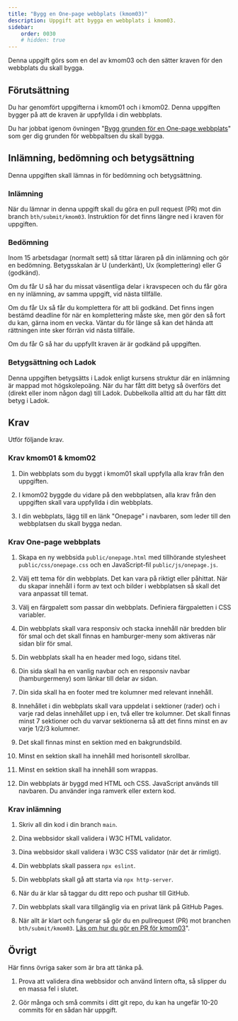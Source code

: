 ```yaml
---
title: "Bygg en One-page webbplats (kmom03)" 
description: Uppgift att bygga en webbplats i kmom03.
sidebar:
    order: 0030
    # hidden: true
---
```


Denna uppgift görs som en del av kmom03 och den sätter kraven för den webbplats du skall bygga.



## Förutsättning

Du har genomfört uppgifterna i kmom01 och i kmom02. Denna uppgiften bygger på att de kraven är uppfyllda i din webbplats.

Du har jobbat igenom övningen "[Bygg grunden för en One-page webbplats](/website/laromaterial/ovning/bygg-en-one-page-webbplats)" som ger dig grunden för webbpaltsen du skall bygga.



## Inlämning, bedömning och betygsättning

Denna uppgiften skall lämnas in för bedömning och betygsättning.



### Inlämning

När du lämnar in denna uppgift skall du göra en pull request (PR) mot din branch `bth/submit/kmom03`. Instruktion för det finns längre ned i kraven för uppgiften.



### Bedömning

Inom 15 arbetsdagar (normalt sett) så tittar läraren på din inlämning och gör en bedömning. Betygsskalan är U (underkänt), Ux (komplettering) eller G (godkänd). 

Om du får U så har du missat väsentliga delar i kravspecen och du får göra en ny inlämning, av samma uppgift, vid nästa tillfälle.

Om du får Ux så får du komplettera för att bli godkänd. Det finns ingen bestämd deadline för när en komplettering måste ske, men gör den så fort du kan, gärna inom en vecka. Väntar du för länge så kan det hända att rättningen inte sker förrän vid nästa tillfälle.

Om du får G så har du uppfyllt kraven är är godkänd på uppgiften.



### Betygsättning och Ladok

Denna uppgiften betygsätts i Ladok enligt kursens struktur där en inlämning är mappad mot högskolepoäng. När du har fått ditt betyg så överförs det (direkt eller inom någon dag) till Ladok. Dubbelkolla alltid att du har fått ditt betyg i Ladok.



## Krav

Utför följande krav.



### Krav kmom01 & kmom02

1. Din webbplats som du byggt i kmom01 skall uppfylla alla krav från den uppgiften.

1. I kmom02 byggde du vidare på den webbplatsen, alla krav från den uppgiften skall vara uppfyllda i din webbplats.

1. I din webbplats, lägg till en länk "Onepage" i navbaren, som leder till den webbplatsen du skall bygga nedan.



### Krav One-page webbplats

1. Skapa en ny webbsida `public/onepage.html` med tillhörande stylesheet `public/css/onepage.css` och en JavaScript-fil `public/js/onepage.js`. 

1. Välj ett tema för din webbplats. Det kan vara på riktigt eller påhittat. När du skapar innehåll i form av text och bilder i webbplatsen så skall det vara anpassat till temat.

1. Välj en färgpalett som passar din webbplats. Definiera färgpaletten i CSS variabler.

1. Din webbplats skall vara responsiv och stacka innehåll när bredden blir för smal och det skall finnas en hamburger-meny som aktiveras när sidan blir för smal.

1. Din webbplats skall ha en header med logo, sidans titel.

1. Din sida skall ha en vanlig navbar och en responsiv navbar (hamburgermeny) som länkar till delar av sidan.

1. Din sida skall ha en footer med tre kolumner med relevant innehåll.

1. Innehållet i din webbplats skall vara uppdelat i sektioner (rader) och i varje rad delas innehållet upp i en, två eller tre kolumner. Det skall finnas minst 7 sektioner och du varvar sektionerna så att det finns minst en av varje 1/2/3 kolumner.

1. Det skall finnas minst en sektion med en bakgrundsbild.

1. Minst en sektion skall ha innehåll med horisontell skrollbar.

1. Minst en sektion skall ha innehåll som wrappas.

1. Din webbplats är byggd med HTML och CSS. JavaScript används till navbaren. Du använder inga ramverk eller extern kod.



### Krav inlämning

1. Skriv all din kod i din branch `main`. 

1. Dina webbsidor skall validera i W3C HTML validator.

1. Dina webbsidor skall validera i W3C CSS validator (när det är rimligt).

1. Din webbplats skall passera `npx eslint`.

1. Din webbplats skall gå att starta via `npx http-server`.

1. När du är klar så taggar du ditt repo och pushar till GitHub.

1. Din webbplats skall vara tillgänglig via en privat länk på GitHub Pages.

1. När allt är klart och fungerar så gör du en pullrequest (PR) mot branchen `bth/submit/kmom03`. [Läs om hur du gör en PR för kmom03](/website/laromaterial/instruktion/gor-en-pr-for-kmom03)".



## Övrigt

Här finns övriga saker som är bra att tänka på.

1. Prova att validera dina webbsidor och använd lintern ofta, så slipper du en massa fel i slutet.

1. Gör många och små commits i ditt git repo, du kan ha ungefär 10-20 commits för en sådan här uppgift. 
